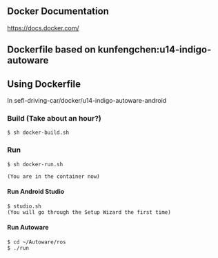 ## Docker Documentation
https://docs.docker.com/

## Dockerfile based on kunfengchen:u14-indigo-autoware

## Using Dockerfile

In sefl-driving-car/docker/u14-indigo-autoware-android

### Build (Take about an hour?)
```
$ sh docker-build.sh
```
### Run
```
$ sh docker-run.sh

(You are in the container now)
```

#### Run Android Studio
```
$ studio.sh
(You will go through the Setup Wizard the first time)
```

#### Run Autoware
```
$ cd ~/Autoware/ros
$ ./run
```

